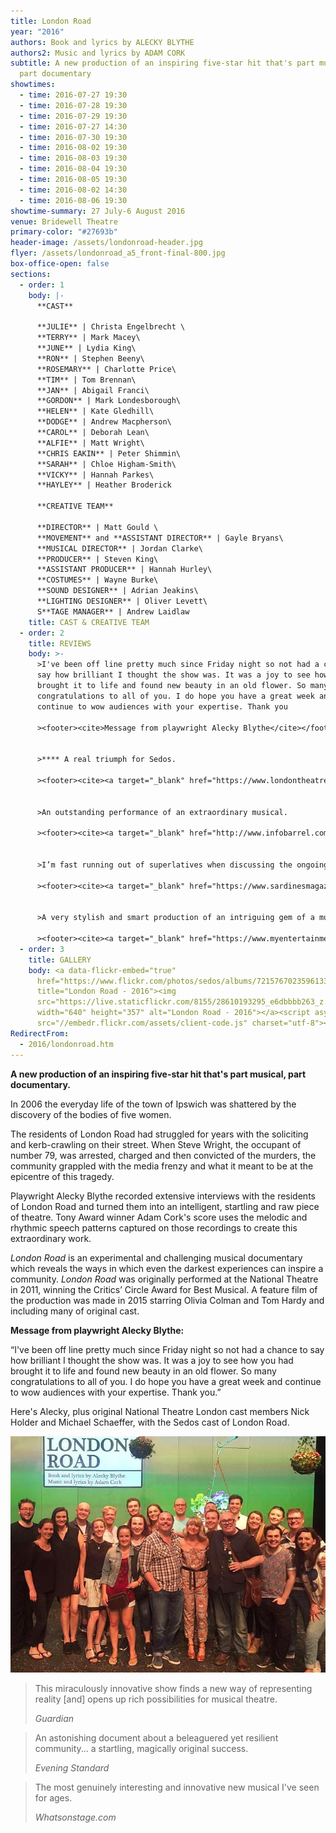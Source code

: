 ```yaml
---
title: London Road
year: "2016"
authors: Book and lyrics by ALECKY BLYTHE
authors2: Music and lyrics by ADAM CORK
subtitle: A new production of an inspiring five-star hit that's part musical,
  part documentary
showtimes:
  - time: 2016-07-27 19:30
  - time: 2016-07-28 19:30
  - time: 2016-07-29 19:30
  - time: 2016-07-27 14:30
  - time: 2016-07-30 19:30
  - time: 2016-08-02 19:30
  - time: 2016-08-03 19:30
  - time: 2016-08-04 19:30
  - time: 2016-08-05 19:30
  - time: 2016-08-02 14:30
  - time: 2016-08-06 19:30
showtime-summary: 27 July-6 August 2016
venue: Bridewell Theatre
primary-color: "#27693b"
header-image: /assets/londonroad-header.jpg
flyer: /assets/londonroad_a5_front-final-800.jpg
box-office-open: false
sections:
  - order: 1
    body: |-
      **CAST**

      **JULIE** | Christa Engelbrecht \
      **TERRY** | Mark Macey\
      **JUNE** | Lydia King\
      **RON** | Stephen Beeny\
      **ROSEMARY** | Charlotte Price\
      **TIM** | Tom Brennan\
      **JAN** | Abigail Franci\
      **GORDON** | Mark Londesborough\
      **HELEN** | Kate Gledhill\
      **DODGE** | Andrew Macpherson\
      **CAROL** | Deborah Lean\
      **ALFIE** | Matt Wright\
      **CHRIS EAKIN** | Peter Shimmin\
      **SARAH** | Chloe Higham-Smith\
      **VICKY** | Hannah Parkes\
      **HAYLEY** | Heather Broderick

      **CREATIVE TEAM**

      **DIRECTOR** | Matt Gould \
      **MOVEMENT** and **ASSISTANT DIRECTOR** | Gayle Bryans\
      **MUSICAL DIRECTOR** | Jordan Clarke\
      **PRODUCER** | Steven King\
      **ASSISTANT PRODUCER** | Hannah Hurley\
      **COSTUMES** | Wayne Burke\
      **SOUND DESIGNER** | Adrian Jeakins\
      **LIGHTING DESIGNER** | Oliver Levett\
      S**TAGE MANAGER** | Andrew Laidlaw
    title: CAST & CREATIVE TEAM
  - order: 2
    title: REVIEWS
    body: >-
      >I've been off line pretty much since Friday night so not had a chance to
      say how brilliant I thought the show was. It was a joy to see how you had
      brought it to life and found new beauty in an old flower. So many
      congratulations to all of you. I do hope you have a great week and
      continue to wow audiences with your expertise. Thank you

      ><footer><cite>Message from playwright Alecky Blythe</cite></footer>


      >**** A real triumph for Sedos.

      ><footer><cite><a target="_blank" href="https://www.londontheatre1.com/reviews/review-london-road-bridewell-theatre/">London Road, 2016, Londontheatre1.com (****)</a></cite></footer>


      >An outstanding performance of an extraordinary musical.

      ><footer><cite><a target="_blank" href="http://www.infobarrel.com/Sedos_Presents_London_Road_at_Bridewell_Theatre_London">London Road, 2016, InfoBarrel</a></cite></footer>


      >I’m fast running out of superlatives when discussing the ongoing virtuosity of Sedos.... A sublime piece of theatre.

      ><footer><cite><a target="_blank" href="https://www.sardinesmagazine.co.uk/review/london-road/">London Road, 2016, Sardines Magazine</a></cite></footer>


      >A very stylish and smart production of an intriguing gem of a musical... [Sedos] creates something that is touching, funny, uncomfortable and thought-provoking.

      ><footer><cite><a target="_blank" href="https://www.myentertainmentworld.ca/2016/08/london-road-sedos/">London Road, 2016, My Entertainment World</a></cite></footer>
  - order: 3
    title: GALLERY
    body: <a data-flickr-embed="true"
      href="https://www.flickr.com/photos/sedos/albums/72157670235961335"
      title="London Road - 2016"><img
      src="https://live.staticflickr.com/8155/28610193295_e6dbbbb263_z.jpg"
      width="640" height="357" alt="London Road - 2016"></a><script async
      src="//embedr.flickr.com/assets/client-code.js" charset="utf-8"></script>
RedirectFrom:
  - 2016/londonroad.htm
---
```

**A new production of an inspiring five-star hit that's part musical, part documentary.**

In 2006 the everyday life of the town of Ipswich was shattered by the discovery of the bodies of five women.

The residents of London Road had struggled for years with the soliciting and kerb-crawling on their street. When Steve Wright, the occupant of number 79, was arrested, charged and then convicted of the murders, the community grappled with the media frenzy and what it meant to be at the epicentre of this tragedy.

Playwright Alecky Blythe recorded extensive interviews with the residents of London Road and turned them into an intelligent, startling and raw piece of theatre. Tony Award winner Adam Cork's score uses the melodic and rhythmic speech patterns captured on those recordings to create this extraordinary work.

*London Road* is an experimental and challenging musical documentary which reveals the ways in which even the darkest experiences can inspire a community. *London Road* was originally performed at the National Theatre in 2011, winning the Critics’ Circle Award for Best Musical. A feature film of the production was made in 2015 starring Olivia Colman and Tom Hardy and including many of original cast.

**Message from playwright Alecky Blythe:**

“I've been off line pretty much since Friday night so not had a chance to say how brilliant I thought the show was. It was a joy to see how you had brought it to life and found new beauty in an old flower. So many congratulations to all of you. I do hope you have a great week and continue to wow audiences with your expertise. Thank you.”

Here's Alecky, plus original National Theatre London cast members Nick Holder and Michael Schaeffer, with the Sedos cast of London Road.

![Alecky Blythe, plus original National Theatre London cast members Nick Holder and Michael Schaeffer, with the Sedos cast of London Road.](/assets/aleckyandcast.jpg "Alecky Blythe, plus original National Theatre London cast members Nick Holder and Michael Schaeffer, with the Sedos cast of London Road.")

>This miraculously innovative show finds a new way of representing reality \[and] opens up rich possibilities for musical theatre.
><footer><cite>Guardian</cite></footer>

>An astonishing document about a beleaguered yet resilient community... a startling, magically original success.
><footer><cite>Evening Standard</cite></footer>

>The most genuinely interesting and innovative new musical I've seen for ages.
><footer><cite>Whatsonstage.com</cite></footer>
